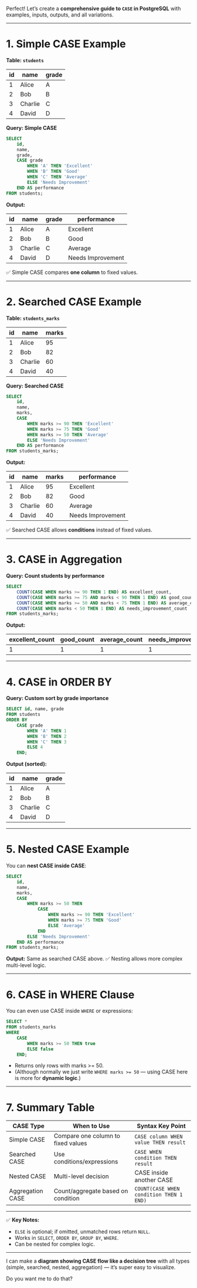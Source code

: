Perfect! Let’s create a **comprehensive guide to `CASE` in PostgreSQL** with examples, inputs, outputs, and all variations.

---

# **1. Simple CASE Example**

**Table: `students`**

| id | name    | grade |
| -- | ------- | ----- |
| 1  | Alice   | A     |
| 2  | Bob     | B     |
| 3  | Charlie | C     |
| 4  | David   | D     |

**Query: Simple CASE**

```sql
SELECT
    id,
    name,
    grade,
    CASE grade
        WHEN 'A' THEN 'Excellent'
        WHEN 'B' THEN 'Good'
        WHEN 'C' THEN 'Average'
        ELSE 'Needs Improvement'
    END AS performance
FROM students;
```

**Output:**

| id | name    | grade | performance       |
| -- | ------- | ----- | ----------------- |
| 1  | Alice   | A     | Excellent         |
| 2  | Bob     | B     | Good              |
| 3  | Charlie | C     | Average           |
| 4  | David   | D     | Needs Improvement |

✅ Simple CASE compares **one column** to fixed values.

---

# **2. Searched CASE Example**

**Table: `students_marks`**

| id | name    | marks |
| -- | ------- | ----- |
| 1  | Alice   | 95    |
| 2  | Bob     | 82    |
| 3  | Charlie | 60    |
| 4  | David   | 40    |

**Query: Searched CASE**

```sql
SELECT
    id,
    name,
    marks,
    CASE
        WHEN marks >= 90 THEN 'Excellent'
        WHEN marks >= 75 THEN 'Good'
        WHEN marks >= 50 THEN 'Average'
        ELSE 'Needs Improvement'
    END AS performance
FROM students_marks;
```

**Output:**

| id | name    | marks | performance       |
| -- | ------- | ----- | ----------------- |
| 1  | Alice   | 95    | Excellent         |
| 2  | Bob     | 82    | Good              |
| 3  | Charlie | 60    | Average           |
| 4  | David   | 40    | Needs Improvement |

✅ Searched CASE allows **conditions** instead of fixed values.

---

# **3. CASE in Aggregation**

**Query: Count students by performance**

```sql
SELECT
    COUNT(CASE WHEN marks >= 90 THEN 1 END) AS excellent_count,
    COUNT(CASE WHEN marks >= 75 AND marks < 90 THEN 1 END) AS good_count,
    COUNT(CASE WHEN marks >= 50 AND marks < 75 THEN 1 END) AS average_count,
    COUNT(CASE WHEN marks < 50 THEN 1 END) AS needs_improvement_count
FROM students_marks;
```

**Output:**

| excellent\_count | good\_count | average\_count | needs\_improvement\_count |
| ---------------- | ----------- | -------------- | ------------------------- |
| 1                | 1           | 1              | 1                         |

---

# **4. CASE in ORDER BY**

**Query: Custom sort by grade importance**

```sql
SELECT id, name, grade
FROM students
ORDER BY 
    CASE grade
        WHEN 'A' THEN 1
        WHEN 'B' THEN 2
        WHEN 'C' THEN 3
        ELSE 4
    END;
```

**Output (sorted):**

| id | name    | grade |
| -- | ------- | ----- |
| 1  | Alice   | A     |
| 2  | Bob     | B     |
| 3  | Charlie | C     |
| 4  | David   | D     |

---

# **5. Nested CASE Example**

You can **nest CASE inside CASE**:

```sql
SELECT
    id,
    name,
    marks,
    CASE
        WHEN marks >= 50 THEN 
            CASE
                WHEN marks >= 90 THEN 'Excellent'
                WHEN marks >= 75 THEN 'Good'
                ELSE 'Average'
            END
        ELSE 'Needs Improvement'
    END AS performance
FROM students_marks;
```

**Output:** Same as searched CASE above.
✅ Nesting allows more complex multi-level logic.

---

# **6. CASE in WHERE Clause**

You can even use CASE inside `WHERE` or expressions:

```sql
SELECT *
FROM students_marks
WHERE 
    CASE 
        WHEN marks >= 50 THEN true
        ELSE false
    END;
```

* Returns only rows with marks >= 50.
* (Although normally we just write `WHERE marks >= 50` — using CASE here is more for **dynamic logic**.)

---

# **7. Summary Table**

| CASE Type        | When to Use                        | Syntax Key Point                        |
| ---------------- | ---------------------------------- | --------------------------------------- |
| Simple CASE      | Compare one column to fixed values | `CASE column WHEN value THEN result`    |
| Searched CASE    | Use conditions/expressions         | `CASE WHEN condition THEN result`       |
| Nested CASE      | Multi-level decision               | CASE inside another CASE                |
| Aggregation CASE | Count/aggregate based on condition | `COUNT(CASE WHEN condition THEN 1 END)` |

---

✅ **Key Notes:**

* `ELSE` is optional; if omitted, unmatched rows return `NULL`.
* Works in `SELECT`, `ORDER BY`, `GROUP BY`, `WHERE`.
* Can be nested for complex logic.

---

I can make a **diagram showing CASE flow like a decision tree** with all types (simple, searched, nested, aggregation) — it’s super easy to visualize.

Do you want me to do that?
